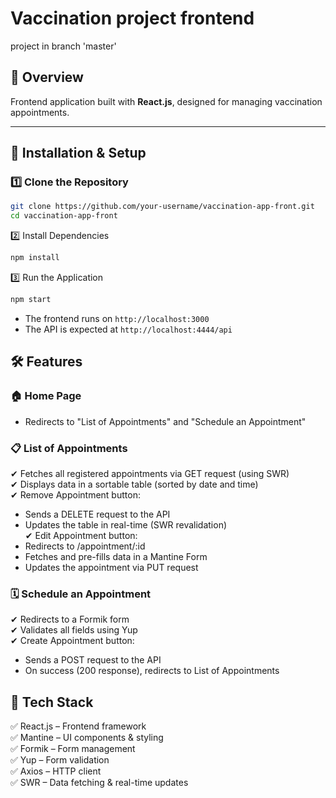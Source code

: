 # Vaccination project frontend

project in branch 'master'

## 📌 Overview  
Frontend application built with **React.js**, designed for managing vaccination appointments.

---

## 🚀 Installation & Setup  

### 1️⃣ Clone the Repository  
```sh
git clone https://github.com/your-username/vaccination-app-front.git
cd vaccination-app-front
```

2️⃣ Install Dependencies
```sh
npm install
```

3️⃣ Run the Application
```sh
npm start
```
- The frontend runs on `http://localhost:3000`
- The API is expected at `http://localhost:4444/api`

## 🛠 Features
### 🏠 Home Page
- Redirects to "List of Appointments" and "Schedule an Appointment"

### 📋 List of Appointments
✔ Fetches all registered appointments via GET request (using SWR)  
✔ Displays data in a sortable table (sorted by date and time)  
✔ Remove Appointment button:  
- Sends a DELETE request to the API
- Updates the table in real-time (SWR revalidation)  
✔ Edit Appointment button:
- Redirects to /appointment/:id
- Fetches and pre-fills data in a Mantine Form
- Updates the appointment via PUT request

### 🗓️ Schedule an Appointment
✔ Redirects to a Formik form  
✔ Validates all fields using Yup  
✔ Create Appointment button:  
- Sends a POST request to the API
- On success (200 response), redirects to List of Appointments

## 🎨 Tech Stack
✅ React.js – Frontend framework  
✅ Mantine – UI components & styling  
✅ Formik – Form management  
✅ Yup – Form validation  
✅ Axios – HTTP client  
✅ SWR – Data fetching & real-time updates  
